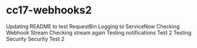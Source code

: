 # cc17-webhooks2
Updating README to test RequestBin
Logging to ServiceNow
Checking Webhook Stream
Checking stream again
Testing notifications
Test 2
Testing Security
Security Test 2
